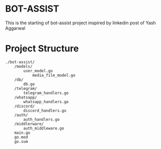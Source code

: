 # BOT-ASSIST
This is the starting of bot-assist project inspired by linkedin post of Yash Aggarwal

# Project Structure
```
./bot-assist/
	/models/
	  	user_model.go
			media_file_model.go
	/db/
	 	db.go
	/telegram/
	 	telegram_handlers.go
	/whatsapp/
	 	whatsapp_handlers.go
	/discord/
	 	discord_handlers.go
	/auth/
	 	auth_handlers.go
	/middlerware/
	 	auth_middleware.go
	main.go
	go.mod
	go.sum

```
